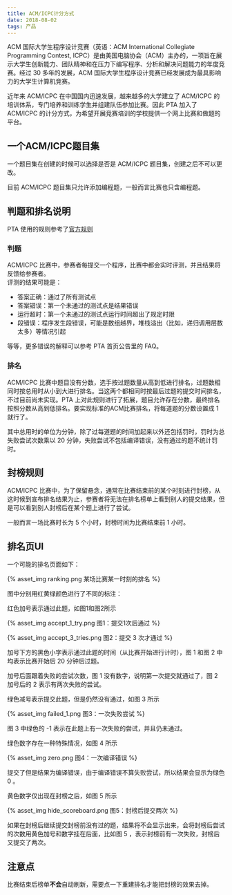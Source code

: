 ```yaml
---
title: ACM/ICPC计分方式
date: 2018-08-02
tags: 产品
---
```


ACM 国际大学生程序设计竞赛（英语：ACM International Collegiate Programming Contest, ICPC）是由美国电脑协会（ACM）主办的，一项旨在展示大学生创新能力、团队精神和在压力下编写程序、分析和解决问题能力的年度竞赛。经过 30 多年的发展，ACM 国际大学生程序设计竞赛已经发展成为最具影响力的大学生计算机竞赛。

近年来 ACM/ICPC 在中国国内迅速发展，越来越多的大学建立了 ACM/ICPC 的培训体系，专门培养和训练学生并组建队伍参加比赛。因此 PTA 加入了 ACM/ICPC 的计分方式，为希望开展竞赛培训的学校提供一个网上比赛和做题的平台。

## 一个ACM/ICPC题目集

一个题目集在创建的时候可以选择是否是 ACM/ICPC 题目集，创建之后不可以更改。

目前 ACM/ICPC 题目集只允许添加编程题，一般而言比赛也只含编程题。

## 判题和排名说明

PTA 使用的规则参考了[官方规则](https://icpc.baylor.edu/worldfinals/rules/)

### 判题

ACM/ICPC 比赛中，参赛者每提交一个程序，比赛中都会实时评测，并且结果将反馈给参赛者。  
评测的结果可能是：

* 答案正确：通过了所有测试点
* 答案错误：第一个未通过的测试点是结果错误
* 运行超时：第一个未通过的测试点运行时间超出了规定时限
* 段错误：程序发生段错误，可能是数组越界，堆栈溢出（比如，递归调用层数太多）等情况引起

等等，更多错误的解释可以参考 PTA 首页公告里的 FAQ。

### 排名

ACM/ICPC 比赛中题目没有分数，选手按过题数量从高到低进行排名，过题数相同时按总用时从小到大进行排名。当这两个都相同时按最后过题的提交时间排名，不过目前尚未实现。PTA 上对此规则进行了拓展，题目允许存在分数，最终排名按照分数从高到低排名。要实现标准的ACM比赛排名，将每道题的分数设置成 1 就行了。

其中总用时的单位为分钟，除了过每道题的时间加起来以外还包括罚时，罚时为总失败尝试次数乘以 20 分钟，失败尝试不包括编译错误，没有通过的题不统计罚时。

## 封榜规则

ACM/ICPC 比赛中，为了保留悬念，通常在比赛结束前的某个时刻进行封榜，从这时候到宣布排名结果为止，参赛者将无法在排名榜单上看到别人的提交结果，但是可以看到别人封榜后在某个题上进行了尝试。

一般而言一场比赛时长为 5 个小时，封榜时间为比赛结束前 1 小时。

## 排名页UI

一个可能的排名页面如下：

{% asset_img ranking.png 某场比赛某一时刻的排名 %}

图中分别用红黄绿颜色进行了不同的标注：

红色加号表示通过此题，如图1和图2所示

{% asset_img accept_1_try.png 图1：提交1次后通过 %}

{% asset_img accept_3_tries.png 图2：提交 3 次才通过 %}

加号下方的黑色小字表示通过此题的时间（从比赛开始进行计时），图 1 和图 2 中均表示比赛开始后 20 分钟后过题。

加号后面跟着失败的尝试次数，图 1 没有数字，说明第一次提交就通过了，图 2 加号后的 2 表示有两次失败的尝试。

绿色减号表示提交此题，但是仍然没有通过，如图 3 所示

{% asset_img failed_1.png 图3：一次失败尝试 %}

图 3 中绿色的 -1 表示在此题上有一次失败的尝试，并且仍未通过。

绿色数字存在一种特殊情况，如图 4 所示

{% asset_img zero.png 图4：一次编译错误 %}

提交了但是结果为编译错误，由于编译错误不算失败尝试，所以结果会显示为绿色 0 。

黄色数字仅出现在封榜之后，如图 5 所示

{% asset_img hide_scoreboard.png 图5：封榜后提交两次 %}

如果在封榜后继续提交封榜前没有过的题，结果将不会显示出来，会将封榜后尝试的次数用黄色加号和数字挂在后面，比如图 5 ，表示封榜前有一次失败，封榜后又提交了两次。  

## 注意点
比赛结束后榜单**不会**自动刷新，需要点一下重建排名才能把封榜的效果去掉。
